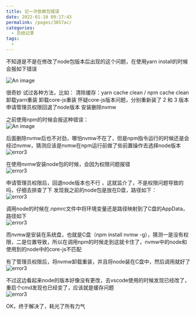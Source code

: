 ```yaml
---
title: 记一次依赖包错误
date: 2022-01-10 09:17:43
permalink: /pages/3857ac/
categories:
  - 总结记录
tags:
  - 
---
```

不知道是不是在修改了node包版本后出现的这个问题，在使用yarn install的时候会报如下错误

![An image](https://s4.ax1x.com/2022/01/10/7VVnpT.png)

很奇妙
试过各种方法，比如：
清除缓存：yarn cache clean  / npm cache clean
卸载yarn重装
卸载core-js重装
怀疑core-js版本问题，分别重新装了 2 和 3 版本
申请管理员权限回退了node版本
安装删除nvmw
 
之前使用npm的时候会报这种错误：  
![An image](https://s4.ax1x.com/2022/01/10/7VVZt0.png)

后面删除nvmw后也不对劲，哪怕nvmw不在了，但是npm指令运行的时候还是会经过nvmw，猜测应该是nvmw在npm运行前做了些前置操作去选择node版本  
![error3](https://s4.ax1x.com/2022/01/10/7VVA7n.png)

 
在使用nvmw安装node包的时候，会因为权限问题报错  
![error3](https://s4.ax1x.com/2022/01/10/7VVehV.png)

 
申请管理员权限后，回退node版本也不行  ，这就监介了，不是权限问题导致的吗，仔细去排查了下
发现我之前的node包是放在D盘，路径如下：  
![error3](https://s4.ax1x.com/2022/01/10/7VZZbd.png)


调用node的时候在.npmrc文件中将环境变量还是路径映射到了C盘的AppData，路径如下  
![error3](https://s4.ax1x.com/2022/01/10/7VZVDH.png)

而nvmw是安装在系统盘，也就是C盘（npm install nvmw -g），猜测一是没有权限，二是位置导致，所以在调用npm的时候走到这就卡住了，nvmw中的node和使用到的node中的core-js不匹配
 
有了管理员权限后，将nvmw卸载重装，并且将node装在C盘中，然后调用就好了  
![error3](https://s4.ax1x.com/2022/01/10/7VVVkq.png)


不过这边看起来node的版本好像没有更改，去vscode使用的时候发现已经改了，重启个cmd发现也已经变了，应该就是缓存问题  
![error3](https://s4.ax1x.com/2022/01/10/7VVu1U.png)

 
 
OK，终于解决了，耗光了所有力气